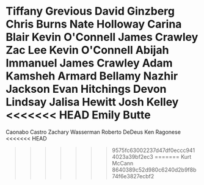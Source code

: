 Tiffany Grevious
David Ginzberg
Chris Burns
Nate Holloway
Carina Blair
Kevin O'Connell
James Crawley
Zac Lee
Kevin O'Connell
Abijah Immanuel
James Crawley
Adam Kamsheh
Armard Bellamy
Nazhir Jackson
Evan Hitchings
Devon Lindsay
Jalisa Hewitt
Josh Kelley
<<<<<<< HEAD
Emily Butte
=======
Caonabo Castro
Zachary Wasserman
Roberto DeDeus
Ken Ragonese
<<<<<<< HEAD
>>>>>>> 9575fc63002237d47df0eccc9414023a39bf2ec3
=======
Kurt McCann
>>>>>>> 8640389c52d980c6240d2b9f8b74f6e3827ecbf2
